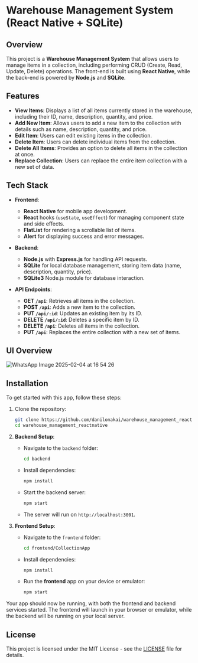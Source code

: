 # Warehouse Management System (React Native + SQLite)

## Overview

This project is a **Warehouse Management System** that allows users to manage items in a collection, including performing CRUD (Create, Read, Update, Delete) operations. The front-end is built using **React Native**, while the back-end is powered by **Node.js** and **SQLite**.

## Features

- **View Items**: Displays a list of all items currently stored in the warehouse, including their ID, name, description, quantity, and price.
- **Add New Item**: Allows users to add a new item to the collection with details such as name, description, quantity, and price.
- **Edit Item**: Users can edit existing items in the collection.
- **Delete Item**: Users can delete individual items from the collection.
- **Delete All Items**: Provides an option to delete all items in the collection at once.
- **Replace Collection**: Users can replace the entire item collection with a new set of data.

## Tech Stack

- **Frontend**:
  - **React Native** for mobile app development.
  - **React** hooks (`useState`, `useEffect`) for managing component state and side effects.
  - **FlatList** for rendering a scrollable list of items.
  - **Alert** for displaying success and error messages.
  
- **Backend**:
  - **Node.js** with **Express.js** for handling API requests.
  - **SQLite** for local database management, storing item data (name, description, quantity, price).
  - **SQLite3** Node.js module for database interaction.
  
- **API Endpoints**:
  - **GET `/api`**: Retrieves all items in the collection.
  - **POST `/api`**: Adds a new item to the collection.
  - **PUT `/api/:id`**: Updates an existing item by its ID.
  - **DELETE `/api/:id`**: Deletes a specific item by ID.
  - **DELETE `/api`**: Deletes all items in the collection.
  - **PUT `/api`**: Replaces the entire collection with a new set of items.


## UI Overview

![WhatsApp Image 2025-02-04 at 16 54 26](https://github.com/user-attachments/assets/1ca02991-42b6-45b5-b147-3504fb272227)

## Installation

To get started with this app, follow these steps:

1. Clone the repository:
    ```bash
    git clone https://github.com/danilonakai/warehouse_management_reactnative.git
    cd warehouse_management_reactnative
    ```

2. **Backend Setup**:
   - Navigate to the `backend` folder:
     ```bash
     cd backend
     ```
   - Install dependencies:
     ```bash
     npm install
     ```
   - Start the backend server:
     ```bash
     npm start
     ```
   - The server will run on `http://localhost:3001`.

3. **Frontend Setup**:
   - Navigate to the `frontend` folder:
     ```bash
     cd frontend/CollectionApp
     ```
   - Install dependencies:
     ```bash
     npm install
     ```
   - Run the **frontend** app on your device or emulator:
     ```bash
     npm start
     ```

Your app should now be running, with both the frontend and backend services started. The frontend will launch in your browser or emulator, while the backend will be running on your local server.


## License

This project is licensed under the MIT License - see the [LICENSE](LICENSE) file for details.
